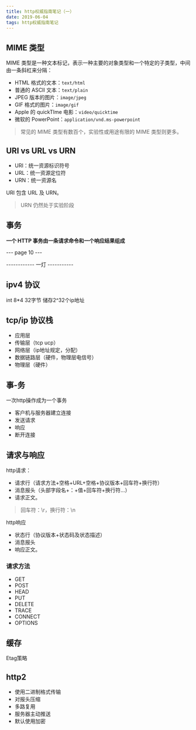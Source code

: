 ```yaml
---
title: http权威指南笔记（一）
date: 2019-06-04
tags: http权威指南笔记
---
```


## MIME 类型

MIME 类型是一种文本标记，表示一种主要的对象类型和一个特定的子类型，中间由一条斜杠来分隔：

- HTML 格式的文本：`text/html`
- 普通的 ASCII 文本：`text/plain`
- JPEG 版本的图片：`image/jpeg`
- GIF 格式的图片：`image/gif`
- Apple 的 quickTIme 电影：`video/quicktime`
- 微软的 PowerPoint：`application/vnd.ms-powerpoint`

> 常见的 MIME 类型有数百个，实验性或用途有限的 MIME 类型则更多。

## URI vs URL vs URN

- URI：统一资源标识符号
- URL：统一资源定位符
- URN：统一资源名

URI 包含 URL 及 URN。

> URN 仍然处于实验阶段

## 事务

**一个 HTTP 事务由一条请求命令和一个响应结果组成**

--- page 10 ---

------------ 一灯 -----------

## ipv4 协议

int  8*4 32字节 储存2^32个ip地址

## tcp/ip 协议栈

- 应用层
- 传输层（tcp ucp）
- 网络层（ip地址规定，分配）
- 数据链路层（硬件，物理层电信号）
- 物理层（硬件）

## 事-务

一次http操作成为一个事务

- 客户机与服务器建立连接
- 发送请求
- 响应
- 断开连接

## 请求与响应

http请求：

- 请求行（请求方法+空格+URL+空格+协议版本+回车符+换行符）
- 消息报头（头部字段名+：+值+回车符+换行符...）
- 请求正文。

> 回车符：\r，换行符：\n

http响应

- 状态行（协议版本+状态码及状态描述）
- 消息报头
- 响应正文。

### 请求方法

- GET
- POST
- HEAD
- PUT
- DELETE
- TRACE
- CONNECT
- OPTIONS

## 缓存

Etag策略

## http2

- 使用二进制格式传输
- 对报头压缩
- 多路复用
- 服务器主动推送
- 默认使用加密

